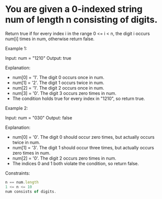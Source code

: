 # You are given a 0-indexed string num of length n consisting of digits.

Return true if for every index i in the range 0 <= i < n, the digit i occurs num[i] times in num, otherwise return false.

 

Example 1:

Input: num = "1210"
Output: true

Explanation:

- num[0] = '1'. The digit 0 occurs once in num.
- num[1] = '2'. The digit 1 occurs twice in num.
- num[2] = '1'. The digit 2 occurs once in num.
- num[3] = '0'. The digit 3 occurs zero times in num.
- The condition holds true for every index in "1210", so return true.


Example 2:

Input: num = "030"
Output: false

Explanation:

- num[0] = '0'. The digit 0 should occur zero times, but actually occurs twice in num.
- num[1] = '3'. The digit 1 should occur three times, but actually occurs zero times in num.
- num[2] = '0'. The digit 2 occurs zero times in num.
- The indices 0 and 1 both violate the condition, so return false.
 

Constraints:
```js
n == num.length
1 <= n <= 10
num consists of digits.